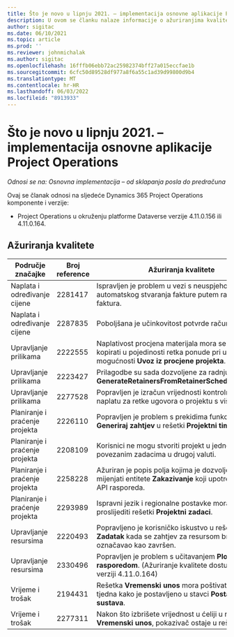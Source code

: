 ```yaml
---
title: Što je novo u lipnju 2021. – implementacija osnovne aplikacije Project Operations
description: U ovom se članku nalaze informacije o ažuriranjima kvalitete dostupnima u izdanju implementacije lite projekta Project Operations u lipnju 2021.
author: sigitac
ms.date: 06/10/2021
ms.topic: article
ms.prod: ''
ms.reviewer: johnmichalak
ms.author: sigitac
ms.openlocfilehash: 16fffb06ebb72ac25982374bff27a015eccfae1b
ms.sourcegitcommit: 6cfc50d89528df977a8f6a55c1ad39d99800d9b4
ms.translationtype: MT
ms.contentlocale: hr-HR
ms.lasthandoff: 06/03/2022
ms.locfileid: "8913933"
---
```

# <a name="whats-new-june-2021---project-operations-lite-deployment"></a>Što je novo u lipnju 2021. – implementacija osnovne aplikacije Project Operations

_Odnosi se na: Osnovna implementacija – od sklapanja posla do predračuna_

Ovaj se članak odnosi na sljedeće Dynamics 365 Project Operations komponente i verzije:

  - Project Operations u okruženju platforme Dataverse verzije 4.11.0.156 ili 4.11.0.164.

## <a name="quality-updates"></a>Ažuriranja kvalitete

| **Područje značajke** | **Broj reference** | **Ažuriranja kvalitete** |
| --- | --- | --- |
| Naplata i određivanje cijene | 2281417 | Ispravljen je problem u vezi s neuspjehom radnje automatskog stvaranja fakture putem rasporeda faktura. |
| Naplata i određivanje cijene | 2287835 |   Poboljšana je učinkovitost potvrde računa. |
| Upravljanje prilikama | 2222555 | Naplativost procjena materijala mora se ispravno kopirati u pojedinosti retka ponude pri uporabi mogućnosti **Uvoz iz procjene projekta**. |
| Upravljanje prilikama | 2223427 | Prilagodbe su sada dozvoljene za radnju **GenerateRetainersFromRetainerScheduleOptions**. |
| Upravljanje prilikama | 2277528 | Popravljen je izračun vrijednosti kontrolne točke za naplatu za retke ugovora o projektu s više klijenata. |
| Planiranje i praćenje projekta | 2226110 | Popravljen je problem s prekidima funkcije **Generiraj zahtjev** u rešetki **Projektni tim**. |
| Planiranje i praćenje projekta | 2208109 | Korisnici ne mogu stvoriti projekt u jednoj valuti s povezanim zadacima u drugoj valuti. |
| Planiranje i praćenje projekta | 2258228 | Ažuriran je popis polja kojima je dozvoljeno mijenjati entitete **Zakazivanje** koji upotrebljavaju API rasporeda. |
| Planiranje i praćenje projekta | 2293989 | Ispravni jezik i regionalne postavke moraju se proslijediti rešetki **Projektni zadaci**.|
| Upravljanje resursima | 2220493 | Popravljeno je korisničko iskustvo u rešetki **Zadatak** kada se zahtjev za resursom brzo označavao kao završen. |
| Upravljanje resursima | 2330496 | Popravljen je problem s učitavanjem **Ploče s rasporedom**. (Ažuriranje kvalitete dostupno je u verziji 4.11.0.164) |
| Vrijeme i trošak | 2194431 | Rešetka **Vremenski unos** mora poštivati početak tjedna kako je postavljeno u stavci **Postavke sustava**. |
| Vrijeme i trošak | 2277311 | Nakon što izbrišete vrijednost u ćeliji u rešetki **Vremenski unos**, pokazivač ostaje u rešetki. |
